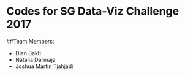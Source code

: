 # Codes for SG Data-Viz Challenge 2017
##Team Members:
+ Dian Bakti
+ Natalia Darmaja
+ Joshua Martin Tjahjadi
